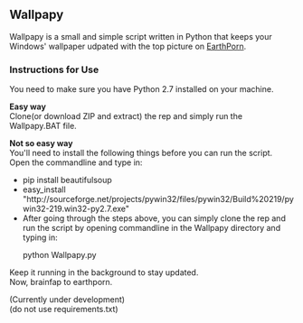 
<h2>Wallpapy</h2>

Wallpapy is a small and simple script written in Python that keeps your Windows' wallpaper udpated with the top picture on <a href="http://www.reddit.com/r/earthporn">EarthPorn</a>.

<h3>Instructions for Use</h3>
You need to make sure you have Python 2.7 installed on your machine.

<b>Easy way</b><br>
Clone(or download ZIP and extract) the rep and simply run the Wallpapy.BAT file.

<b>Not so easy way</b><br>
You'll need to install the following things before you can run the script. Open the commandline and type in:
<ul>
<li>
  pip install beautifulsoup
</li>
<li>
  easy_install "http://sourceforge.net/projects/pywin32/files/pywin32/Build%20219/pywin32-219.win32-py2.7.exe"
</li>
<li>After going through the steps above, you can simply clone the rep and run the script by opening commandline in the Wallpapy directory and typing in:

  python Wallpapy.py
</li>
</ul> 
Keep it running in the background to stay updated.
<br>Now, brainfap to earthporn.

(Currently under development)<br>
(do not use requirements.txt)

